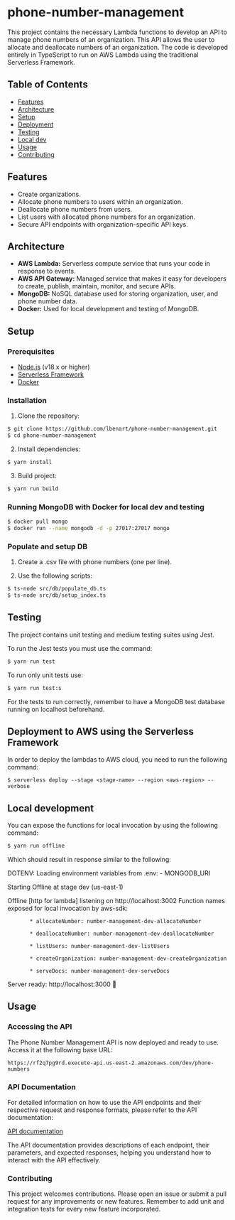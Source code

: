 # phone-number-management

This project contains the necessary Lambda functions to develop an API to manage phone numbers of an organization. This API allows the user to allocate and deallocate numbers of an organization. The code is developed entirely in TypeScript to run on AWS Lambda using the traditional Serverless Framework.

## Table of Contents

- [Features](#features)
- [Architecture](#architecture)
- [Setup](#setup)
- [Deployment](#deployment)
- [Testing](#testing)
- [Local dev](#local-development)
- [Usage](#usage)
- [Contributing](#contributing)

## Features

- Create organizations.
- Allocate phone numbers to users within an organization.
- Deallocate phone numbers from users.
- List users with allocated phone numbers for an organization.
- Secure API endpoints with organization-specific API keys.

## Architecture

- **AWS Lambda:** Serverless compute service that runs your code in response to events.
- **AWS API Gateway:** Managed service that makes it easy for developers to create, publish, maintain, monitor, and secure APIs.
- **MongoDB:** NoSQL database used for storing organization, user, and phone number data.
- **Docker:** Used for local development and testing of MongoDB.

## Setup

### Prerequisites

- [Node.js](https://nodejs.org/) (v18.x or higher)
- [Serverless Framework](https://www.serverless.com/framework/docs/getting-started/)
- [Docker](https://www.docker.com/products/docker-desktop)

### Installation

1. Clone the repository:

```bash
$ git clone https://github.com/lbenart/phone-number-management.git
$ cd phone-number-management
```

2. Install dependencies:
```bash
$ yarn install
```

3. Build project:
```bash
$ yarn run build
```

### Running MongoDB with Docker for local dev and testing
```bash
$ docker pull mongo
$ docker run --name mongodb -d -p 27017:27017 mongo
```

### Populate and setup DB

1. Create a .csv file with phone numbers (one per line).

2. Use the following scripts:

```bash
$ ts-node src/db/populate_db.ts
$ ts-node src/db/setup_index.ts
```

## Testing

The project contains unit testing and medium testing suites using Jest.

To run the Jest tests you must use the command:

```bash
$ yarn run test
```

To run only unit tests use:
```bash
$ yarn run test:s
```

For the tests to run correctly, remember to have a MongoDB test database running on localhost beforehand.

## Deployment to AWS using the Serverless Framework

In order to deploy the lambdas to AWS cloud, you need to run the following command:

```
$ serverless deploy --stage <stage-name> --region <aws-region> --verbose
```


## Local development

You can expose the functions for local invocation by using the following command:

```bash
$ yarn run offline
```

Which should result in response similar to the following:

DOTENV: Loading environment variables from .env:
	 - MONGODB_URI

Starting Offline at stage dev (us-east-1)

Offline [http for lambda] listening on http://localhost:3002
Function names exposed for local invocation by aws-sdk:

           * allocateNumber: number-management-dev-allocateNumber

           * deallocateNumber: number-management-dev-deallocateNumber

           * listUsers: number-management-dev-listUsers

           * createOrganization: number-management-dev-createOrganization

           * serveDocs: number-management-dev-serveDocs

Server ready: http://localhost:3000 🚀

## Usage

### Accessing the API

The Phone Number Management API is now deployed and ready to use. Access it at the following base URL:

```
https://rf2q7pg9rd.execute-api.us-east-2.amazonaws.com/dev/phone-numbers
```

### API Documentation

For detailed information on how to use the API endpoints and their respective request and response formats, please refer to the API documentation:

[API documentation](https://rf2q7pg9rd.execute-api.us-east-2.amazonaws.com/dev/phone-numbers/docs)


The API documentation provides descriptions of each endpoint, their parameters, and expected responses, helping you understand how to interact with the API effectively.


### Contributing
This project welcomes contributions. Please open an issue or submit a pull request for any improvements or new features. Remember to add unit and integration tests for every new feature incorporated.
